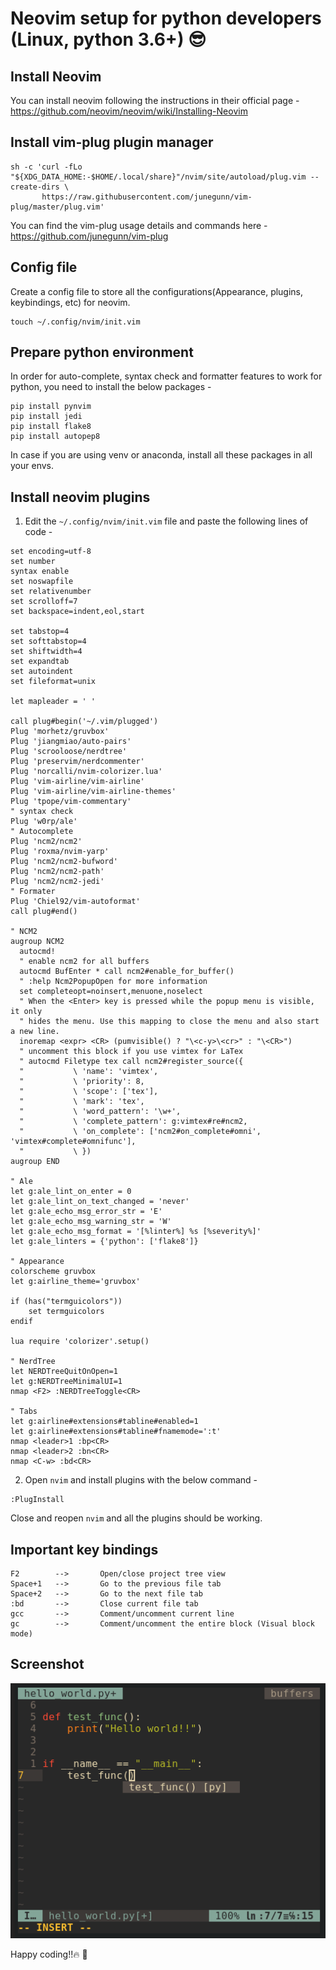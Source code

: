# Neovim setup for python developers (Linux, python 3.6+) :sunglasses:


## Install Neovim
You can install neovim following the instructions in their official page -
https://github.com/neovim/neovim/wiki/Installing-Neovim


## Install vim-plug plugin manager
```
sh -c 'curl -fLo "${XDG_DATA_HOME:-$HOME/.local/share}"/nvim/site/autoload/plug.vim --create-dirs \
       https://raw.githubusercontent.com/junegunn/vim-plug/master/plug.vim'
```
You can find the vim-plug usage details and commands here - 
https://github.com/junegunn/vim-plug


## Config file
Create a config file to store all the configurations(Appearance, plugins, keybindings, etc) for neovim.
```
touch ~/.config/nvim/init.vim
```

## Prepare python environment
In order for auto-complete, syntax check and formatter features to work for python, you need to install the below packages -
```
pip install pynvim
pip install jedi
pip install flake8
pip install autopep8
```
In case if you are using venv or anaconda, install all these packages in all your envs.


## Install neovim plugins
1. Edit the `~/.config/nvim/init.vim` file and paste the following lines of code -
```
set encoding=utf-8
set number
syntax enable
set noswapfile
set relativenumber
set scrolloff=7
set backspace=indent,eol,start

set tabstop=4
set softtabstop=4
set shiftwidth=4
set expandtab
set autoindent
set fileformat=unix

let mapleader = ' '

call plug#begin('~/.vim/plugged')
Plug 'morhetz/gruvbox'
Plug 'jiangmiao/auto-pairs'
Plug 'scrooloose/nerdtree'
Plug 'preservim/nerdcommenter'
Plug 'norcalli/nvim-colorizer.lua'
Plug 'vim-airline/vim-airline'
Plug 'vim-airline/vim-airline-themes'
Plug 'tpope/vim-commentary'
" syntax check
Plug 'w0rp/ale'
" Autocomplete
Plug 'ncm2/ncm2'
Plug 'roxma/nvim-yarp'
Plug 'ncm2/ncm2-bufword'
Plug 'ncm2/ncm2-path'
Plug 'ncm2/ncm2-jedi'
" Formater
Plug 'Chiel92/vim-autoformat'
call plug#end()

" NCM2
augroup NCM2
  autocmd!
  " enable ncm2 for all buffers
  autocmd BufEnter * call ncm2#enable_for_buffer()
  " :help Ncm2PopupOpen for more information
  set completeopt=noinsert,menuone,noselect
  " When the <Enter> key is pressed while the popup menu is visible, it only
  " hides the menu. Use this mapping to close the menu and also start a new line.
  inoremap <expr> <CR> (pumvisible() ? "\<c-y>\<cr>" : "\<CR>")
  " uncomment this block if you use vimtex for LaTex
  " autocmd Filetype tex call ncm2#register_source({
  "           \ 'name': 'vimtex',
  "           \ 'priority': 8,
  "           \ 'scope': ['tex'],
  "           \ 'mark': 'tex',
  "           \ 'word_pattern': '\w+',
  "           \ 'complete_pattern': g:vimtex#re#ncm2,
  "           \ 'on_complete': ['ncm2#on_complete#omni', 'vimtex#complete#omnifunc'],
  "           \ })
augroup END

" Ale
let g:ale_lint_on_enter = 0
let g:ale_lint_on_text_changed = 'never'
let g:ale_echo_msg_error_str = 'E'
let g:ale_echo_msg_warning_str = 'W'
let g:ale_echo_msg_format = '[%linter%] %s [%severity%]'
let g:ale_linters = {'python': ['flake8']}

" Appearance
colorscheme gruvbox
let g:airline_theme='gruvbox'

if (has("termguicolors"))
    set termguicolors
endif

lua require 'colorizer'.setup()

" NerdTree
let NERDTreeQuitOnOpen=1
let g:NERDTreeMinimalUI=1
nmap <F2> :NERDTreeToggle<CR>

" Tabs
let g:airline#extensions#tabline#enabled=1
let g:airline#extensions#tabline#fnamemode=':t'
nmap <leader>1 :bp<CR>
nmap <leader>2 :bn<CR>
nmap <C-w> :bd<CR>
```


2. Open `nvim` and install plugins with the below command -
```
:PlugInstall
```
Close and reopen `nvim` and all the plugins should be working.

## Important key bindings
```
F2        -->       Open/close project tree view
Space+1   -->       Go to the previous file tab
Space+2   -->       Go to the next file tab
:bd       -->       Close current file tab
gcc       -->       Comment/uncomment current line
gc        -->       Comment/uncomment the entire block (Visual block mode)
```

## Screenshot
![Neovim look after setup](/hello_world_py.png)


Happy coding!!:fire: :rocket:
